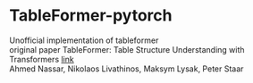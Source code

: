 # TableFormer-pytorch
Unofficial implementation of tableformer  
original paper 
TableFormer: Table Structure Understanding with Transformers [link](https://arxiv.org/abs/2203.01017)  
Ahmed Nassar, Nikolaos Livathinos, Maksym Lysak, Peter Staar
